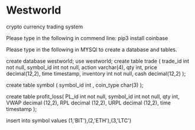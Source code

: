# Westworld
crypto currency trading system

Please type in the following in commend line:
pip3 install coinbase

Please type in the following in MYSQl to create a database and tables. 

create database westworld;
use westworld;
create table trade (
	trade_id int not null,
    symbol_id int not null,
    action varchar(4),
    qty int,
    price decimal(12,2),
    time timestamp,
    inventory int not null,
    cash decimal(12,2)
);

create table symbol (
	symbol_id int ,
    coin_type char(3)
);

create table profit_loss(
	PL_id int not null,
    symbol_id int not null,
    qty int,
    VWAP decimal (12,2),
    RPL  decimal (12,2),
    URPL decimal (12,2),
    time timestamp
);

insert into symbol values (1,'BIT'),(2,'ETH'),(3,'LTC')
